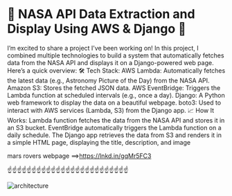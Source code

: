 # 🚀 NASA API Data Extraction and Display Using AWS & Django 🌌
I’m excited to share a project I’ve been working on! In this project, I combined multiple technologies to build a system that automatically fetches data from the NASA API and displays it on a Django-powered web page. Here’s a quick overview:
🛠️ Tech Stack:
AWS Lambda: Automatically fetches the latest data (e.g., Astronomy Picture of the Day) from the NASA API.
Amazon S3: Stores the fetched JSON data.
AWS EventBridge: Triggers the Lambda function at scheduled intervals (e.g., once a day).
Django: A Python web framework to display the data on a beautiful webpage.
boto3: Used to interact with AWS services (Lambda, S3) from the Django app.
📈 How It Works:
Lambda function fetches the data from the NASA API and stores it in an S3 bucket.
EventBridge automatically triggers the Lambda function on a daily schedule.
The Django app retrieves the data from S3 and renders it in a simple HTML page, displaying the title, description, and image
 
mars rovers webpage ==>https://lnkd.in/gqMr5FC3

☝️☝️☝️☝️☝️☝️☝️☝️☝️☝️☝️☝️☝️☝️☝️☝️☝️☝️☝️☝️☝️☝️☝️☝️☝️

![architecture](https://github.com/user-attachments/assets/79ffffd4-57c4-42c2-9ef3-43951f507a22)
